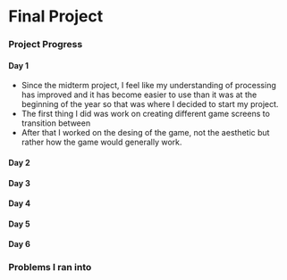 # Final Project

### Project Progress

#### Day 1
- Since the midterm project, I feel like my understanding of processing has improved and it has become easier to use than it was at the beginning of the year so that was where I decided to start my project.
- The first thing I did was work on creating different game screens to transition between
- After that I worked on the desing of the game, not the aesthetic but rather how the game would generally work.


#### Day 2

#### Day 3

#### Day 4

#### Day 5

#### Day 6

### Problems I ran into
